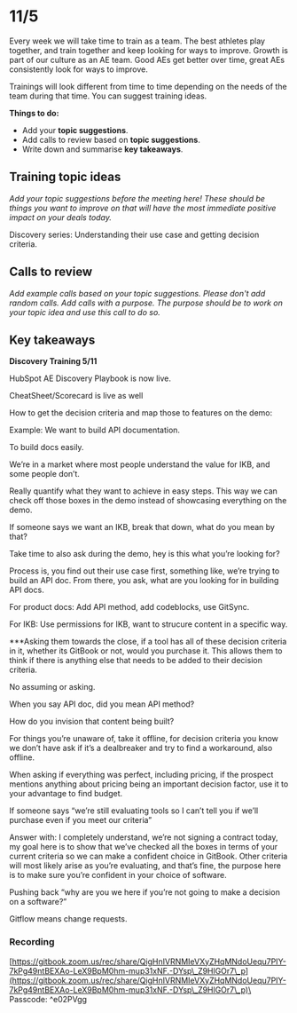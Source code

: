 # 11/5

Every week we will take time to train as a team. The best athletes play together, and train together and keep looking for ways to improve. Growth is part of our culture as an AE team. Good AEs get better over time, great AEs consistently look for ways to improve.

Trainings will look different from time to time depending on the needs of the team during that time. You can suggest training ideas.

**Things to do:**

* Add your **topic suggestions**.
* Add calls to review based on **topic suggestions**.
* Write down and summarise **key takeaways**.

## Training topic ideas

_Add your topic suggestions before the meeting here! These should be things you want to improve on that will have the most immediate positive impact on your deals today._&#x20;

Discovery series: Understanding their use case and getting decision criteria.



## Calls to review

_Add example calls based on your topic suggestions. Please don't add random calls. Add calls with a purpose. The purpose should be to work on your topic idea and use this call to do so._

## Key takeaways

**Discovery Training 5/11**

HubSpot AE Discovery Playbook is now live.

CheatSheet/Scorecard is live as well

How to get the decision criteria and map those to features on the demo:&#x20;

Example: We want to build API documentation.&#x20;

To build docs easily.&#x20;

We’re in a market where most people understand the value for IKB, and some people don’t.

Really quantify what they want to achieve in easy steps. This way we can check off those boxes in the demo instead of showcasing everything on the demo.&#x20;

If someone says we want an IKB, break that down, what do you mean by that?&#x20;

Take time to also ask during the demo, hey is this what you’re looking for?

Process is, you find out their use case first, something like, we’re trying to build an API doc. From there, you ask, what are you looking for in building API docs.

For product docs: Add API method, add codeblocks, use GitSync.&#x20;

For IKB: Use permissions for IKB, want to strucure content in a specific way.

\*\*\*Asking them towards the close, if a tool has all of these decision criteria in it, whether its GitBook or not, would you purchase it. This allows them to think if there is anything else that needs to be added to their decision criteria.&#x20;

No assuming or asking.

When you say API doc, did you mean API method?&#x20;

How do you invision that content being built?&#x20;

For things you’re unaware of, take it offline, for decision criteria you know we don’t have ask if it’s a dealbreaker and try to find a workaround, also offline.&#x20;

When asking if everything was perfect, including pricing, if the prospect mentions anything about pricing being an important decision factor, use it to your advantage to find budget.&#x20;

If someone says “we’re still evaluating tools so I can’t tell you if we’ll purchase even if you meet our criteria”&#x20;

Answer with: I completely understand, we’re not signing a contract today, my goal here is to show that we’ve checked all the boxes in terms of your current criteria so we can make a confident choice in GitBook. Other criteria will most likely arise as you’re evaluating, and that’s fine, the purpose here is to make sure you’re confident in your choice of software.

Pushing back “why are you we here if you’re not going to make a decision on a software?”

Gitflow means change requests.



### Recording

[https://gitbook.zoom.us/rec/share/QigHnIVRNMIeVXyZHqMNdoUequ7PIY-7kPg49ntBEXAo-LeX9BpM0hm-mup31xNF.-DYsp\_Z9HlGOr7\_p](https://gitbook.zoom.us/rec/share/QigHnIVRNMIeVXyZHqMNdoUequ7PIY-7kPg49ntBEXAo-LeX9BpM0hm-mup31xNF.-DYsp\_Z9HlGOr7\_p)\
Passcode: ^e02PVgg
